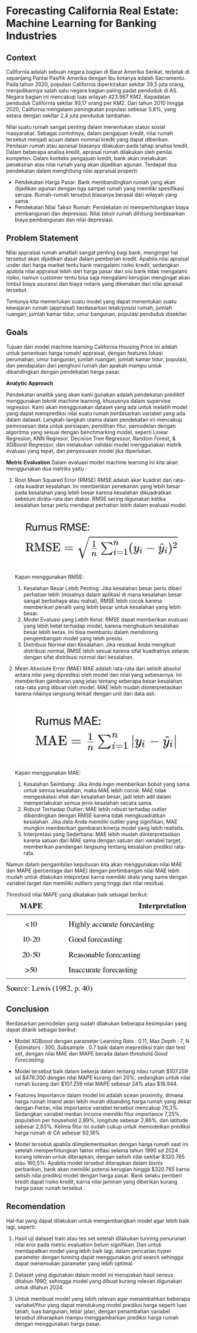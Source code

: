 # Forecasting California Real Estate: Machine Learning for Banking Industries

## **Context**
California adalah sebuah negara bagian di Barat Amerika Serikat, terletak di sepanjang Pantai Pasifik Amerika dengan ibu kotanya adalah Sacramento. Pada tahun 2020, populasi California diperkirakan sekitar 39,5 juta orang, menjadikannya salah satu negara bagian paling padat penduduk di AS. Negara bagian ini mencakup luas wilayah 423.967 KM2. Kepadatan penduduk California sekitar 93,17 orang per KM2. Dari tahun 2010 hingga 2020, California mengalami peningkatan populasi sebesar 5,8%, yang setara dengan sekitar 2,4 juta penduduk tambahan.

Nilai suatu rumah sangat penting dalam menentukan status sosial masyarakat. Sebagai contohnya, dalam pengajuan kredit, nilai rumah tersebut menjadi acuan dalam nominal kredit yang dapat diberikan. Penilaian rumah atau apraisal biasanya dilakukan pada tahap analisa kredit. Dalam beberapa analisa kredit, apraisal rumah dilakukan oleh penilai kompeten. Dalam konteks pengajuan kredit, bank akan melakukan penaksiran atas nilai rumah yang akan dijadikan agunan. Terdapat dua pendekatan dalam menghitung nilai appraisal properti:

- Pendekatan Harga Pasar: Bank membandingkan rumah yang akan dijadikan agunan dengan tiga sampel rumah yang memiliki spesifikasi serupa. Rumah-rumah tersebut biasanya berasal dari wilayah yang sama. 
- Pendekatan Nilai Taksir Rumah: Pendekatan ini memperhitungkan biaya pembangunan dan depresiasi. Nilai taksir rumah dihitung berdasarkan biaya pembangunan dan nilai depresiasi. 

## **Problem Statement**

Nilai appraisal rumah amatlah sangat penting bagi bank, mengingat hal tersebut akan dijadikan dasar dalam pemberian kredit. Apabila nilai apraisal under dari harga market tentu bank mengalami risiko kredit, sedangkan apabila nilai appraisal lebih dari harga pasar dari sisi bank tidak mengalami risiko, namun customer tentu bisa saja mengalami kerugian mengingat akan timbul biaya asuransi dan biaya notaris yang dikenakan dari nilai apraisal tersebut.

Tentunya kita memerlukan suatu model yang dapat menentukan suatu kewajaran rumah (appraisal) berdasarkan letak/posisi rumah, jumlah ruangan, jumlah kamar tidur, umur bangunan, populasi penduduk disekitar.

## **Goals**

Tujuan dari model machine learning California Housing Price ini adalah untuk penentuan harga rumah/ appraisal, dengan features lokasi perumahan, umur bangunan, jumlah ruangan, jumlah kamar tidur, populasi, dan pendapatan dari penghuni rumah dan apakah mampu untuk dibandingkan dengan pendekatan harga pasar. 

**Analytic Approach**

Pendekatan analitik yang akan kami gunakan adalah pendekatan prediktif menggunakan teknik machine learning, khususnya dalam supervise regressor. Kami akan menggunakan dataset yang ada untuk melatih model yang dapat memprediksi  nilai suatu rumah berdasarkan variabel yang ada dalam dataset. Langkah-langkah utama dalam pendekatan ini mencakup pemrosesan data untuk persiapan, pemilihan fitur, pemodelan dengan algoritma yang sesuai dengan benchmarking model, seperti Linear Regresion, KNN Regresor, Decision Tree Regressor, Random Forest, & XGBoost Regressor, dan melakukan validasi model menggunakan metrik evaluasi yang tepat, dan penyesuaian model jika diperlukan.

**Metric Evaluation**
Dalam evaluasi model machine learning ini kita akan menggunakan dua metriks yaitu : 

1. Root Mean Squared Error (RMSE)
    RMSE adalah akar kuadrat dari rata-rata kuadrat kesalahan. Ini memberikan penekanan yang lebih besar pada kesalahan yang lebih besar karena kesalahan dikuadratkan sebelum dirata-rata dan diakar. RMSE sering digunakan ketika kesalahan besar perlu mendapat perhatian lebih dalam evaluasi model.   
    
    <img src="RMSE.png"/>

    Kapan menggunakan RMSE:
    1. Kesalahan Besar Lebih Penting: Jika kesalahan besar perlu diberi perhatian lebih (misalnya dalam aplikasi di mana kesalahan besar sangat berbahaya atau mahal), RMSE lebih cocok karena memberikan penalti yang lebih besar untuk kesalahan yang lebih besar.
    2. Model Evaluasi yang Lebih Ketat: RMSE dapat memberikan evaluasi yang lebih ketat terhadap model, karena menghukum kesalahan besar lebih keras. Ini bisa membantu dalam mendorong pengembangan model yang lebih presisi.
    3. Distribusi Normal dari Kesalahan: Jika residual Anda mengikuti distribusi normal, RMSE lebih sesuai karena sifat kuadratnya selaras dengan sifat distribusi normal dari kesalahan.


2. Mean Absolute Error (MAE)
    MAE adalah rata-rata dari selisih absolut antara nilai yang diprediksi oleh model dan nilai yang sebenarnya. Ini memberikan gambaran yang jelas tentang seberapa besar kesalahan rata-rata yang dibuat oleh model. MAE lebih mudah diinterpretasikan karena nilainya langsung terkait dengan unit dari data asli.

    <img src="MAE.png"/>

    Kapan menggunakan MAE:
    1. Kesalahan Seimbang: Jika Anda ingin memberikan bobot yang sama untuk semua kesalahan, maka MAE lebih cocok. MAE tidak mengeskalasi efek dari kesalahan besar, jadi lebih adil dalam memperlakukan semua jenis kesalahan secara sama.
    2. Robust Terhadap Outlier: MAE lebih robust terhadap outlier dibandingkan dengan RMSE karena tidak mengkuadratkan kesalahan. Jika data Anda memiliki outlier yang signifikan, MAE mungkin memberikan gambaran kinerja model yang lebih realistis.
    3. Interpretasi yang Sederhana: MAE lebih mudah diinterpretasikan karena satuan dari MAE sama dengan satuan dari variabel target, memberikan pandangan langsung tentang kesalahan prediksi rata-rata.

Namun dalam pengambilan keputusan kita akan menggunakan nilai MAE dan MAPE (percentage dari MAE) dengan pertimbangan nilai MAE lebih mudah untuk dilakukan intepretasi karna memiliki skala yang sama dengan variabel target dan memiliki outliers yang tinggi dari nilai residual.

Threshold nilai MAPE yang dikatakan baik sebagai berikut:

<img src="nterpretation-of-typical-MAPE-values.png"/>

## **Conclusion**

Berdasarkan pemodelan yang sudah dilakukan beberapa kesimpulan yang dapat ditarik sebagai berikut: 

- Model XGBoost dengan parameter Learning Rate : 0.11, Max Depth : 7, N Estimators : 300, Subsample : 0.7 baik dalam meprediksi train dan test set, dengan nilai MAE dan MAPE berada dalam threshold *Good Forecasting*.

- Model tersebut baik dalam bekerja dalam rentang nilau rumah $107.259 sd $476.300 dengan nilai MAPE kurang dari 20%, sedangkan untuk nilai rumah kurang dari $107.259 nilai MAPE sebesar 24% atau $16.944.

- Features Importance dalam model ini adalah ocean proximity, dimana harga rumah Inland akan lebih murah dibanding harga rumah yang dekat dengan Pantai, nilai importance variabel tersebut mencakup 76,3%. Sedangkan variabel median income memiliki fitur importance 7,25%, population per household 2,89%, longitute sebesar 2,86%, dan latitude sebesar 2,83%. Kelima fitur ini sudah cukup untuk memodelkan prediksi harga rumah di CA sebesar 92,18%

- Model tersebut apabila diimplementasikan dengan harga rumah saat ini setelah memperhitungkan faktor inflasi selama tahun 1990 sd 2024 kurang relevan untuk diterapkan, dengan selisih nilai sekitar $320.765 atau 160,5%. Apabila model tersebut diterapkan dalam bisnis perbankan, bank akan memiliki potensi kerugian hingga $320.765 karna selisih nilai prediksi model dengan harga pasar. Bank selaku pemberi kredit dapat risiko kredit, karna nilai jaminan yang diberikan kurang harga pasar rumah tersebut.

## **Recomendation**

Hal-hal yang dapat dilakukan untuk mengembangkan model agar lebih baik lagi, seperti:

1. Hasil uji dataset train atau tes set setelah dilakukan tunning penurunan nilai eror pada metric evaluation belum signifikan. Dan untuk mendapatkan model yang lebih baik lagi, dalam pencarian hyper parameter dengan tunning dapat menggunakan grid search sehingga dapat menemukan parameter yang lebih optimal.

2. Dataset yang digunakan dalam model ini merupakan hasil sensus ditahun 1990, sehingga model yang dibuat kurang relevan digunakan untuk ditahun 2024.

3. Untuk membuat model yang lebih relevan agar menambahkan beberapa variabel/fitur yang dapat mendukung model prediksi harga seperti luas tanah, luas bangunan, lebar jalan, dengan penambahan variabel tersebut diharapkan mampu menggambarkan prediksi harga rumah dengan menggunakan harga pasar. 
